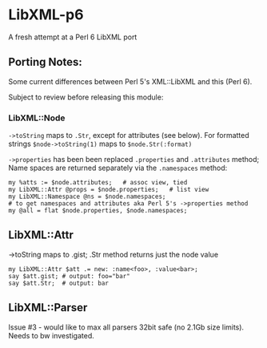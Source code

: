# LibXML-p6

A fresh attempt at a Perl 6 LibXML port


## Porting Notes:

Some current differences between Perl 5's XML::LibXML and this (Perl 6).

Subject to review before releasing this module:

### LibXML::Node

`->toString` maps to `.Str`, except for attributes (see below). For
formatted strings `$node->toString(1)` maps to `$node.Str(:format)`

`->properties` has been been replaced `.properties` and `.attributes` method;
Name spaces are returned separately via the `.namespaces` method:

    my %atts := $node.attributes;   # assoc view, tied
    my LibXML::Attr @props = $node.properties;   # list view
    my LibXML::Namespace @ns = $node.namespaces; 
    # to get namespaces and attributes aka Perl 5's ->properties method
    my @all = flat $node.properties, $node.namespaces;


## LibXML::Attr

->toString maps to .gist; .Str method returns just the node value

    my LibXML::Attr $att .= new: :name<foo>, :value<bar>;
    say $att.gist; # output: foo="bar"
    say $att.Str;  # output: bar


## LibXML::Parser

Issue #3 - would like to max all parsers 32bit safe (no 2.1Gb size limits). Needs to bw investigated.

